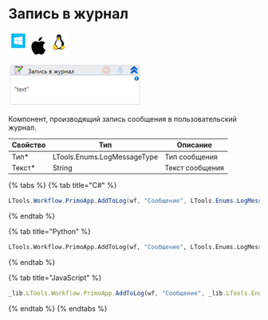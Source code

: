 # Запись в журнал

![](<../../../.gitbook/assets/image (100) (1) (1) (1) (1) (1) (106).png>)

![](<../../../.gitbook/assets/image (337).png>)

Компонент, производящий запись сообщения в пользовательский журнал.

| Свойство | Тип                         | Описание        |
| -------- | --------------------------- | --------------- |
| Тип\*    | LTools.Enums.LogMessageType | Тип сообщения   |
| Текст\*  | String                      | Текст сообщения |

{% tabs %}
{% tab title="C#" %}
```csharp
LTools.Workflow.PrimoApp.AddToLog(wf, "Сообщение", LTools.Enums.LogMessageType.Info);
```
{% endtab %}

{% tab title="Python" %}
```python
LTools.Workflow.PrimoApp.AddToLog(wf, "Сообщение", LTools.Enums.LogMessageType.Info)
```
{% endtab %}

{% tab title="JavaScript" %}
```javascript
_lib.LTools.Workflow.PrimoApp.AddToLog(wf, "Сообщение", _lib.LTools.Enums.LogMessageType.Info);
```
{% endtab %}
{% endtabs %}
